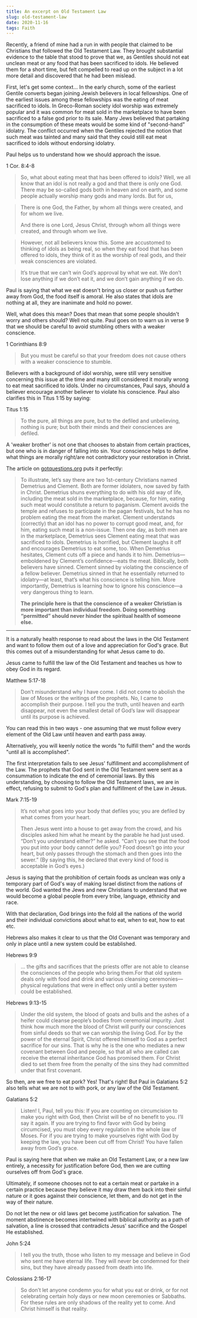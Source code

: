 ```yaml
---
title: An excerpt on Old Testament Law
slug: old-testament-law
date: 2020-11-16
tags: Faith
---
```


Recently, a friend of mine had a run in with people that claimed to be Christians that followed the Old Testament Law. They brought substantial evidence to the table that stood to prove that we, as Gentiles should not eat unclean meat or any food that has been sacrificed to idols. He believed them for a short time, but felt compelled to read up on the subject in a lot more detail and discovered that he had been mislead. 

First, let's get some context... In the early church, some of the earliest Gentile converts began joining Jewish believers in local fellowships. One of the earliest issues among these fellowships was the eating of meat sacrificed to idols. In Greco-Roman society idol worship was extremely popular and it was common for meat sold in the marketplace to have been sacrificed to a false god prior to its sale. Many Jews believed that partaking in the consumption of these meats would be some kind of "second-hand" idolatry. The conflict occurred when the Gentiles rejected the notion that such meat was tainted and many said that they could still eat meat sacrificed to idols without endorsing idolatry. 

Paul helps us to understand how we should approach the issue.

 1 Cor. 8:4-8

> So, what about eating meat that has been offered to idols? Well, we all know that an idol is not really a god and that there is only one God. There may be so-called gods both in heaven and on earth, and some people actually worship many gods and many lords. But for us,

> There is one God, the Father,
> by whom all things were created,
> and for whom we live.
> 
> And there is one Lord, Jesus Christ,
> through whom all things were created,
> and through whom we live.

> However, not all believers know this. Some are accustomed to thinking of idols as being real, so when they eat food that has been offered to idols, they think of it as the worship of real gods, and their weak consciences are violated.

> It’s true that we can’t win God’s approval by what we eat. We don’t lose anything if we don’t eat it, and we don’t gain anything if we do.

Paul is saying that what we eat doesn't bring us closer or push us further away from God, the food itself is amoral. He also states that idols are nothing at all, they are inanimate and hold no power. 

Well, what does this mean? Does that mean that some people shouldn't worry and others should? Well not quite. Paul goes on to warn us in verse 9 that we should be careful to avoid stumbling others with a weaker conscience. 

1 Corinthians 8:9

> But you must be careful so that your freedom does not cause others with a weaker conscience to stumble.

Believers with a background of idol worship, were still very sensitive concerning this issue at the time and many still considered it morally wrong to eat meat sacrificed to idols. Under no circumstances, Paul says, should a believer encourage another believer to violate his conscience. Paul also clarifies this in Titus 1:15 by saying:

Titus 1:15

> To the pure, all things are pure, but to the defiled and unbelieving, nothing is pure; but both their minds and their consciences are defiled.

A 'weaker brother' is not one that chooses to abstain from certain practices, but one who is in danger of falling into sin. Your conscience helps to define what things are morally right/are not contradictory your restoration in Christ. 

The article on [gotquestions.org](https://www.gotquestions.org/food-sacrificed-idols.html) puts it perfectly:

> To illustrate, let’s say there are two 1st-century Christians named Demetrius and Clement. Both are former idolaters, now saved by faith in Christ. Demetrius shuns everything to do with his old way of life, including the meat sold in the marketplace, because, for him, eating such meat would constitute a return to paganism. Clement avoids the temple and refuses to participate in the pagan festivals, but he has no problem eating the meat from the market. Clement understands (correctly) that an idol has no power to corrupt good meat, and, for him, eating such meat is a non-issue. Then one day, as both men are in the marketplace, Demetrius sees Clement eating meat that was sacrificed to idols. Demetrius is horrified, but Clement laughs it off and encourages Demetrius to eat some, too. When Demetrius hesitates, Clement cuts off a piece and hands it to him. Demetrius—emboldened by Clement’s confidence—eats the meat. Biblically, both believers have sinned. Clement sinned by violating the conscience of a fellow believer. Demetrius sinned in that he essentially returned to idolatry—at least, that’s what his conscience is telling him. More importantly, Demetrius is learning how to ignore his conscience—a very dangerous thing to learn.
> 
> **The principle here is that the conscience of a weaker Christian is more important than individual freedom. Doing something “permitted” should never hinder the spiritual health of someone else.**

---

It is a naturally health response to read about the laws in the Old Testament and want to follow them out of a love and appreciation for God's grace. But this comes out of a misunderstanding for what Jesus came to do.

Jesus came to fulfill the law of the Old Testament and teaches us how to obey God in its regard.

Matthew 5:17-18

> Don’t misunderstand why I have come. I did not come to abolish the law of Moses or the writings of the prophets. No, I came to accomplish their purpose. I tell you the truth, until heaven and earth disappear, not even the smallest detail of God’s law will disappear until its purpose is achieved.

You can read this in two ways - one assuming that we must follow every element of the Old Law until heaven and earth pass away. 

Alternatively, you will keenly notice the words "to fulfill them" and the words "until all is accomplished". 

The first interpretation fails to see Jesus' fulfillment and accomplishment of the Law. The prophets that God sent in the Old Testament were sent as a consummation to indicate the end of ceremonial laws. By this understanding, by choosing to follow the Old Testament laws, we are in effect, refusing to submit to God's plan and fulfillment of the Law in Jesus.

Mark 7:15-19

> It’s not what goes into your body that defiles you; you are defiled by what comes from your heart.
> 
> Then Jesus went into a house to get away from the crowd, and his disciples asked him what he meant by the parable he had just used. “Don’t you understand either?” he asked. “Can’t you see that the food you put into your body cannot defile you? Food doesn’t go into your heart, but only passes through the stomach and then goes into the sewer.” (By saying this, he declared that every kind of food is acceptable in God’s eyes.)

Jesus is saying that the prohibition of certain foods as unclean was only a temporary part of God's way of making Israel distinct from the nations of the world. God wanted the Jews and new Christians to understand that we would become a global people from every tribe, language, ethnicity and race.

With that declaration, God brings into the fold all the nations of the world and their individual convictions about what to eat, when to eat, how to eat etc. 

Hebrews also makes it clear to us that the Old Covenant was temporary and only in place until a new system could be established.

Hebrews 9:9

> ... the gifts and sacrifices that the priests offer are not able to cleanse the consciences of the people who bring them.For that old system deals only with food and drink and various cleansing ceremonies—physical regulations that were in effect only until a better system could be established.

Hebrews 9:13-15

> Under the old system, the blood of goats and bulls and the ashes of a heifer could cleanse people’s bodies from ceremonial impurity. Just think how much more the blood of Christ will purify our consciences from sinful deeds so that we can worship the living God. For by the power of the eternal Spirit, Christ offered himself to God as a perfect sacrifice for our sins. That is why he is the one who mediates a new covenant between God and people, so that all who are called can receive the eternal inheritance God has promised them. For Christ died to set them free from the penalty of the sins they had committed under that first covenant.

So then, are we free to eat pork? Yes! That's right! But Paul in Galatians 5:2 also tells what we are not to with pork, or any law of the Old Testament. 

Galatians 5:2

> Listen! I, Paul, tell you this: If you are counting on circumcision to make you right with God, then Christ will be of no benefit to you. I’ll say it again. If you are trying to find favor with God by being circumcised, you must obey every regulation in the whole law of Moses. For if you are trying to make yourselves right with God by keeping the law, you have been cut off from Christ! You have fallen away from God’s grace.

Paul is saying here that when we make an Old Testament Law, or a new law entirely, a necessity for justification before God, then we are cutting ourselves off from God's grace.

Ultimately, if someone chooses not to eat a certain meat or partake in a certain practice because they believe it may draw them back into their sinful nature or it goes against their conscience, let them, and do not get in the way of their nature.

Do not let the new or old laws get become justification for salvation. The moment abstinence becomes intertwined with biblical authority as a path of salvation, a line is crossed that contradicts Jesus' sacrifice and the Gospel He established.

John 5:24

> I tell you the truth, those who listen to my message and believe in God who sent me have eternal life. They will never be condemned for their sins, but they have already passed from death into life.

Colossians 2:16-17

> So don’t let anyone condemn you for what you eat or drink, or for not celebrating certain holy days or new moon ceremonies or Sabbaths. For these rules are only shadows of the reality yet to come. And Christ himself is that reality.
